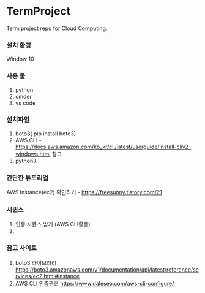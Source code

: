 # TermProject
Term project repo for Cloud Computing. 

### 설치 환경
Window 10

### 사용 툴
1. python
2. cmder
3. vs code

### 설치파일 
1. boto3( pip install boto3)
2. AWS CLI - https://docs.aws.amazon.com/ko_kr/cli/latest/userguide/install-cliv2-windows.html 참고
3. python3

### 간단한 튜토리얼
AWS Instance(ec2) 확인하기 - https://freesunny.tistory.com/21 


### 시퀸스
1. 인증 시퀸스 받기 (AWS CLI활용)
2. 


### 참고 사이트
1. boto3 라이브러리
https://boto3.amazonaws.com/v1/documentation/api/latest/reference/services/ec2.html#instance
2. AWS CLI 인증관련
https://www.daleseo.com/aws-cli-configure/


